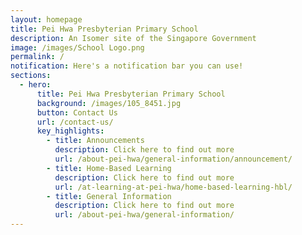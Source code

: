 ```yaml
---
layout: homepage
title: Pei Hwa Presbyterian Primary School
description: An Isomer site of the Singapore Government
image: /images/School Logo.png
permalink: /
notification: Here's a notification bar you can use!
sections:
  - hero:
      title: Pei Hwa Presbyterian Primary School
      background: /images/105_8451.jpg
      button: Contact Us
      url: /contact-us/
      key_highlights:
        - title: Announcements
          description: Click here to find out more
          url: /about-pei-hwa/general-information/announcement/
        - title: Home-Based Learning
          description: Click here to find out more
          url: /at-learning-at-pei-hwa/home-based-learning-hbl/
        - title: General Information
          description: Click here to find out more
          url: /about-pei-hwa/general-information/
---
```

